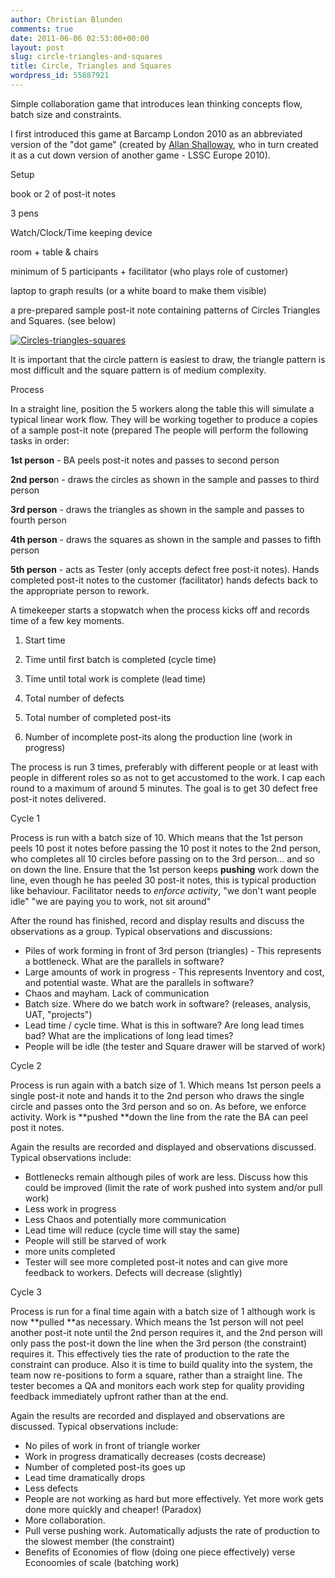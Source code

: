 ```yaml
---
author: Christian Blunden
comments: true
date: 2011-06-06 02:53:00+00:00
layout: post
slug: circle-triangles-and-squares
title: Circle, Triangles and Squares
wordpress_id: 55887921
---
```


Simple collaboration game that introduces lean thinking concepts flow, batch size and constraints.

I first introduced this game at Barcamp London 2010 as an abbreviated version of the "dot game" (created by [Allan Shalloway](http://www.netobjectives.com/bio-alan-shalloway), who in turn created it as a cut down version of another game - LSSC Europe 2010).

Setup

book or 2 of post-it notes

3 pens

Watch/Clock/Time keeping device

room + table & chairs

minimum of 5 participants + facilitator (who plays role of customer)

laptop to graph results (or a white board to make them visible)

a pre-prepared sample post-it note containing patterns of Circles Triangles and Squares. (see below)

[![Circles-triangles-squares](http://getfile5.posterous.com/getfile/files.posterous.com/temp-2011-06-06/scrHcpEsJDFkGehuwgpzAlsbbCIqEiefmltGuxbJtvJbJeeeGmIIcaBBGlvC/circles-triangles-squares.JPG)](http://getfile5.posterous.com/getfile/files.posterous.com/temp-2011-06-06/scrHcpEsJDFkGehuwgpzAlsbbCIqEiefmltGuxbJtvJbJeeeGmIIcaBBGlvC/circles-triangles-squares.JPG)

It is important that the circle pattern is easiest to draw, the triangle pattern is most difficult and the square pattern is of medium complexity.

Process

In a straight line, position the 5 workers along the table this will simulate a typical linear work flow. They will be working together to produce a copies of a sample post-it note (prepared The people will perform the following tasks in order:

**1st person** - BA peels post-it notes and passes to second person

**2nd perso**n - draws the circles as shown in the sample and passes to third person

**3rd person** - draws the triangles as shown in the sample and passes to fourth person

**4th person** - draws the squares as shown in the sample and passes to fifth person

**5th person** - acts as Tester (only accepts defect free post-it notes). Hands completed post-it notes to the customer (facilitator) hands defects back to the appropriate person to rework.

A timekeeper starts a stopwatch when the process kicks off and records time of a few key moments.

1. Start time

2. Time until first batch is completed (cycle time)

3. Time until total work is complete (lead time)

4. Total number of defects

5. Total number of completed post-its

6. Number of incomplete post-its along the production line (work in progress)

The process is run 3 times, preferably with different people or at least with people in different roles so as not to get accustomed to the work. I cap each round to a maximum of around 5 minutes. The goal is to get 30 defect free post-it notes delivered.

Cycle 1

Process is run with a batch size of 10. Which means that the 1st person peels 10 post it notes before passing the 10 post it notes to the 2nd person, who completes all 10 circles before passing on to the 3rd person... and so on down the line. Ensure that the 1st person keeps **pushing** work down the line, even though he has peeled 30 post-it notes, this is typical production like behaviour. Facilitator needs to _enforce activity_, "we don't want people idle" "we are paying you to work, not sit around"

After the round has finished, record and display results and discuss the observations as a group. Typical observations and discussions:

  * Piles of work forming in front of 3rd person (triangles) - This represents a bottleneck. What are the parallels in software?
  * Large amounts of work in progress - This represents Inventory and cost, and potential waste. What are the parallels in software?
  * Chaos and mayham. Lack of communication
  * Batch size. Where do we batch work in software? (releases, analysis, UAT, "projects")
  * Lead time / cycle time. What is this in software? Are long lead times bad? What are the implications of long lead times?
  * People will be idle (the tester and Square drawer will be starved of work)

Cycle 2

Process is run again with a batch size of 1. Which means 1st person peels a single post-it note and hands it to the 2nd person who draws the single circle and passes onto the 3rd person and so on. As before, we enforce activity. Work is **pushed **down the line from the rate the BA can peel post it notes.

Again the results are recorded and displayed and observations discussed. Typical observations include:

  * Bottlenecks remain although piles of work are less. Discuss how this could be improved (limit the rate of work pushed into system and/or pull work)
  * Less work in progress
  * Less Chaos and potentially more communication
  * Lead time will reduce (cycle time will stay the same)
  * People will still be starved of work
  * more units completed
  * Tester will see more completed post-it notes and can give more feedback to workers. Defects will decrease (slightly)

Cycle 3

Process is run for a final time again with a batch size of 1 although work is now **pulled **as necessary. Which means the 1st person will not peel another post-it note until the 2nd person requires it, and the 2nd person will only pass the post-it down the line when the 3rd person (the constraint) requires it. This effectively ties the rate of production to the rate the constraint can produce. Also it is time to build quality into the system, the team now re-positions to form a square, rather than a straight line. The tester becomes a QA and monitors each work step for quality providing feedback immediately upfront rather than at the end.

Again the results are recorded and displayed and observations are discussed. Typical observations include:

  * No piles of work in front of triangle worker
  * Work in progress dramatically decreases (costs decrease)
  * Number of completed post-its goes up
  * Lead time dramatically drops
  * Less defects
  * People are not working as hard but more effectively. Yet more work gets done more quickly and cheaper! (Paradox)
  * More collaboration.
  * Pull verse pushing work. Automatically adjusts the rate of production to the slowest member (the constraint)
  * Benefits of Economies of flow (doing one piece effectively) verse Econoomies of scale (batching work)
